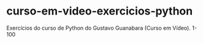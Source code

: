 # curso-em-video-exercicios-python
Exercícios do curso de Python do Gustavo Guanabara (Curso em Vídeo). 1-100
